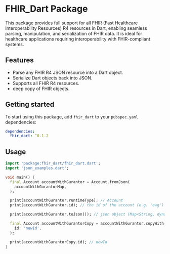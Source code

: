 # FHIR_Dart Package

This package provides full support for all FHIR (Fast Healthcare Interoperability Resources) R4 resources in Dart, enabling seamless parsing, manipulation, and serialization of FHIR data. It is ideal for healthcare applications requiring interoperability with FHIR-compliant systems.

## Features

- Parse any FHIR R4 JSON resource into a Dart object.
- Serialize Dart objects back into JSON.
- Supports all FHIR R4 resources.
- deep copy of FHIR objects.

## Getting started

To start using this package, add `fhir_dart` to your `pubspec.yaml` dependencies:

```yaml
dependencies:
  fhir_dart: ^0.1.2
```

## Usage

```dart
import 'package:fhir_dart/fhir_dart.dart';
import 'json_examples.dart';

void main() {
  final Account accountWithGurantor = Account.fromJson(
    accountWithGurantorMap,
  );

  print(accountWithGurantor.runtimeType); // Account
  print(accountWithGurantor.id); // the id of the account (e.g. 'ewg')

  print(accountWithGurantor.toJson()); // json object (Map<String, dynamic>)

  final Account accountWithGurantorCopy = accountWithGurantor.copyWith(
    id: 'newId',
  );

  print(accountWithGurantorCopy.id); // newId
}

```
